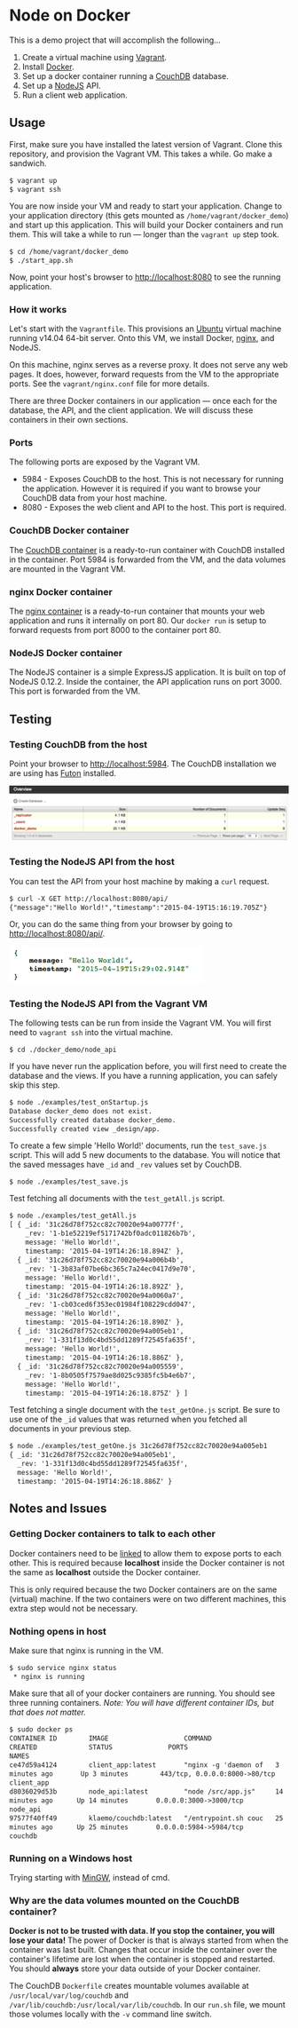 # Node on Docker

This is a demo project that will accomplish the following...

1.  Create a virtual machine using [Vagrant](https://www.vagrantup.com/).
2.  Install [Docker](https://www.docker.com/).
3.  Set up a docker container running a [CouchDB](http://couchdb.apache.org/) database.
4.  Set up a [NodeJS](https://nodejs.org/) API.
5.  Run a client web application.
    
## Usage

First, make sure you have installed the latest version of Vagrant. Clone this repository, and provision the Vagrant VM.
This takes a while. Go make a sandwich.

```
$ vagrant up
$ vagrant ssh
```

You are now inside your VM and ready to start your application. Change to your application directory (this gets mounted
as `/home/vagrant/docker_demo`) and start up this application. This will build your Docker containers and run them. This
will take a while to run &mdash; longer than the `vagrant up` step took.

```
$ cd /home/vagrant/docker_demo
$ ./start_app.sh
```

Now, point your host's browser to [http://localhost:8080](http://localhost:8080) to see the running application.

### How it works

Let's start with the `Vagrantfile`. This provisions an [Ubuntu](http://www.ubuntu.com/) virtual machine running v14.04
64-bit server. Onto this VM, we install Docker, [nginx](http://nginx.org/), and NodeJS.

On this machine, nginx serves as a reverse proxy. It does not serve any web pages. It does, however, forward requests
from the VM to the appropriate ports. See the `vagrant/nginx.conf` file for more details.

There are three Docker containers in our application &mdash; once each for the database, the API, and the client 
application. We will discuss these containers in their own sections.

### Ports

The following ports are exposed by the Vagrant VM.

+   5984 - Exposes CouchDB to the host. This is not necessary for running the application. However it is required if 
    you want to browse your CouchDB data from your host machine.
+   8080 - Exposes the web client and API to the host. This port is required.

### CouchDB Docker container

The [CouchDB container](https://registry.hub.docker.com/u/klaemo/couchdb/) is a ready-to-run container with CouchDB
installed in the container. Port 5984 is forwarded from the VM, and the data volumes are mounted in the Vagrant VM.

### nginx Docker container

The [nginx container](https://registry.hub.docker.com/u/library/nginx/) is a ready-to-run container that mounts your
web application and runs it internally on port 80. Our `docker run` is setup to forward requests from port 8000 to the
container port 80.

### NodeJS Docker container

The NodeJS container is a simple ExpressJS application. It is built on top of NodeJS 0.12.2. Inside the container, the
API application runs on port 3000. This port is forwarded from the VM.

## Testing

### Testing CouchDB from the host

Point your browser to [http://localhost:5984](http://localhost:5984). The CouchDB installation we are using has 
[Futon](http://docs.couchdb.org/en/latest/intro/futon.html) installed.

![Futon](https://raw.githubusercontent.com/jarrettmeyer/node_on_docker/master/images/futon.png)

### Testing the NodeJS API from the host

You can test the API from your host machine by making a `curl` request.

```
$ curl -X GET http://localhost:8080/api/
{"message":"Hello World!","timestamp":"2015-04-19T15:16:19.705Z"}
```

Or, you can do the same thing from your browser by going to [http://localhost:8080/api/](http://localhost:8080/api/).

![GET /api](https://raw.githubusercontent.com/jarrettmeyer/node_on_docker/master/images/GET_api.png)

### Testing the NodeJS API from the Vagrant VM

The following tests can be run from inside the Vagrant VM. You will first need to `vagrant ssh` into the virtual 
machine.

```
$ cd ./docker_demo/node_api
```

If you have never run the application before, you will first need to create the database and the views. If you have a
running application, you can safely skip this step.

```
$ node ./examples/test_onStartup.js
Database docker_demo does not exist.
Successfully created database docker_demo.
Successfully created view _design/app.
```

To create a few simple 'Hello World!' documents, run the `test_save.js` script. This will add 5 new documents to the
database. You will notice that the saved messages have `_id` and `_rev` values set by CouchDB.

```
$ node ./examples/test_save.js
```

Test fetching all documents with the `test_getAll.js` script.

```
$ node ./examples/test_getAll.js
[ { _id: '31c26d78f752cc82c70020e94a00777f',
    _rev: '1-b1e52219ef5171742bf0adc011826b7b',
    message: 'Hello World!',
    timestamp: '2015-04-19T14:26:18.894Z' },
  { _id: '31c26d78f752cc82c70020e94a006b4b',
    _rev: '1-3b83af07be6bc365c7a24ec0417d9e70',
    message: 'Hello World!',
    timestamp: '2015-04-19T14:26:18.892Z' },
  { _id: '31c26d78f752cc82c70020e94a0060a7',
    _rev: '1-cb03ced6f353ec01984f108229cdd047',
    message: 'Hello World!',
    timestamp: '2015-04-19T14:26:18.890Z' },
  { _id: '31c26d78f752cc82c70020e94a005eb1',
    _rev: '1-331f13d0c4bd55dd1289f72545fa635f',
    message: 'Hello World!',
    timestamp: '2015-04-19T14:26:18.886Z' },
  { _id: '31c26d78f752cc82c70020e94a005559',
    _rev: '1-8b0505f7579ae8d025c9385fc5b4e6b7',
    message: 'Hello World!',
    timestamp: '2015-04-19T14:26:18.875Z' } ]
```

Test fetching a single document with the `test_getOne.js` script. Be sure to use one of the `_id` values that was 
returned when you fetched all documents in your previous step.

```
$ node ./examples/test_getOne.js 31c26d78f752cc82c70020e94a005eb1
{ _id: '31c26d78f752cc82c70020e94a005eb1',
  _rev: '1-331f13d0c4bd55dd1289f72545fa635f',
  message: 'Hello World!',
  timestamp: '2015-04-19T14:26:18.886Z' }
```

## Notes and Issues

### Getting Docker containers to talk to each other

Docker containers need to be [linked](https://docs.docker.com/userguide/dockerlinks/) to allow them to expose ports to
each other. This is required because **localhost** inside the Docker container is not the same as **localhost** outside
the Docker container.

This is only required because the two Docker containers are on the same (virtual) machine. If the two containers were on
two different machines, this extra step would not be necessary.

### Nothing opens in host

Make sure that nginx is running in the VM.

```
$ sudo service nginx status
 * nginx is running
```

Make sure that all of your docker containers are running. You should see three running containers. *Note: You will have 
different container IDs, but that does not matter.*

```
$ sudo docker ps
CONTAINER ID        IMAGE                   COMMAND                CREATED             STATUS              PORTS                           NAMES
ce47d59a4124        client_app:latest       "nginx -g 'daemon of   3 minutes ago       Up 3 minutes        443/tcp, 0.0.0.0:8000->80/tcp   client_app
d8036029d53b        node_api:latest         "node /src/app.js"     14 minutes ago      Up 14 minutes       0.0.0.0:3000->3000/tcp          node_api
97577f40ff49        klaemo/couchdb:latest   "/entrypoint.sh couc   25 minutes ago      Up 25 minutes       0.0.0.0:5984->5984/tcp          couchdb
```

### Running on a Windows host

Trying starting with [MinGW](http://www.mingw.org/), instead of cmd.

### Why are the data volumes mounted on the CouchDB container?

**Docker is not to be trusted with data. If you stop the container, you will lose your data!** The power of Docker is 
that is always started from when the container was last built. Changes that occur inside the container over the 
container's lifetime are lost when the container is stopped and restarted. You should **always** store your data 
outside of your Docker container.

The CouchDB `Dockerfile` creates mountable volumes available at  `/usr/local/var/log/couchdb` and 
`/var/lib/couchdb:/usr/local/var/lib/couchdb`. In our `run.sh` file, we mount those volumes locally with the `-v` 
command line switch. 
